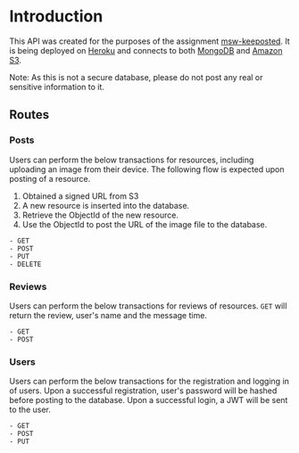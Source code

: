 # Introduction

This API was created for the purposes of the assignment [msw-keeposted](https://github.com/hkgnp/msw-keeposted). It is being deployed on [Heroku](https://www.heroku.com) and connects to both [MongoDB](https://www.mongodb.com/cloud/atlas) and [Amazon S3](https://aws.amazon.com/s3/).

Note: As this is not a secure database, please do not post any real or sensitive information to it.

## Routes

### Posts

Users can perform the below transactions for resources, including uploading an image from their device. The following flow is expected upon posting of a resource.

1. Obtained a signed URL from S3
2. A new resource is inserted into the database.
3. Retrieve the ObjectId of the new resource.
4. Use the ObjectId to post the URL of the image file to the database.

```
- GET
- POST
- PUT
- DELETE
```

### Reviews

Users can perform the below transactions for reviews of resources. `GET` will return the review, user's name and the message time.

```
- GET
- POST
```

### Users

Users can perform the below transactions for the registration and logging in of users. Upon a successful registration, user's password will be hashed before posting to the database. Upon a successful login, a JWT will be sent to the user.

```
- GET
- POST
- PUT
```
